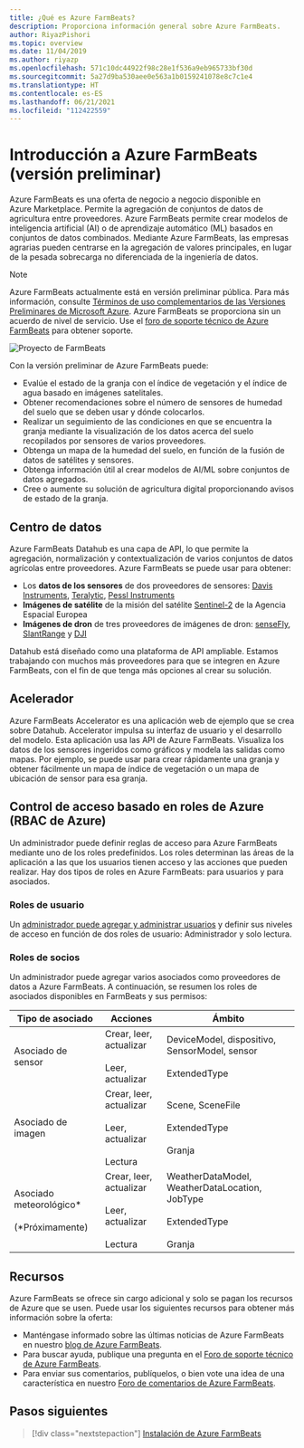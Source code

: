 ```yaml
---
title: ¿Qué es Azure FarmBeats?
description: Proporciona información general sobre Azure FarmBeats.
author: RiyazPishori
ms.topic: overview
ms.date: 11/04/2019
ms.author: riyazp
ms.openlocfilehash: 571c10dc44922f98c28e1f536a9eb965733bf30d
ms.sourcegitcommit: 5a27d9ba530aee0e563a1b0159241078e8c7c1e4
ms.translationtype: HT
ms.contentlocale: es-ES
ms.lasthandoff: 06/21/2021
ms.locfileid: "112422559"
---
```

# <a name="overview-of-azure-farmbeats-preview"></a>Introducción a Azure FarmBeats (versión preliminar)

Azure FarmBeats es una oferta de negocio a negocio disponible en Azure Marketplace. Permite la agregación de conjuntos de datos de agricultura entre proveedores. Azure FarmBeats permite crear modelos de inteligencia artificial (AI) o de aprendizaje automático (ML) basados en conjuntos de datos combinados. Mediante Azure FarmBeats, las empresas agrarias pueden centrarse en la agregación de valores principales, en lugar de la pesada sobrecarga no diferenciada de la ingeniería de datos.

> [!NOTE]
> Azure FarmBeats actualmente está en versión preliminar pública. Para más información, consulte [Términos de uso complementarios de las Versiones Preliminares de Microsoft Azure](https://azure.microsoft.com/support/legal/preview-supplemental-terms/). Azure FarmBeats se proporciona sin un acuerdo de nivel de servicio. Use el [foro de soporte técnico de Azure FarmBeats](/answers/topics/azure-farmbeats.html) para obtener soporte.

![Proyecto de FarmBeats](./media/architecture-for-farmbeats/farmbeats-architecture-1.png)

Con la versión preliminar de Azure FarmBeats puede:

- Evalúe el estado de la granja con el índice de vegetación y el índice de agua basado en imágenes satelitales.
- Obtener recomendaciones sobre el número de sensores de humedad del suelo que se deben usar y dónde colocarlos.
- Realizar un seguimiento de las condiciones en que se encuentra la granja mediante la visualización de los datos acerca del suelo recopilados por sensores de varios proveedores.
- Obtenga un mapa de la humedad del suelo, en función de la fusión de datos de satélites y sensores.
- Obtenga información útil al crear modelos de AI/ML sobre conjuntos de datos agregados.
- Cree o aumente su solución de agricultura digital proporcionando avisos de estado de la granja.

## <a name="datahub"></a>Centro de datos

Azure FarmBeats Datahub es una capa de API, lo que permite la agregación, normalización y contextualización de varios conjuntos de datos agrícolas entre proveedores. Azure FarmBeats se puede usar para obtener:
- Los **datos de los sensores** de dos proveedores de sensores: [Davis Instruments](https://www.davisinstruments.com/products/enviromonitor-gateway-us-lte), [Teralytic](https://teralytic.com/), [Pessl Instruments](https://metos.at/)
- **Imágenes de satélite** de la misión del satélite [Sentinel-2](https://sentinel.esa.int/web/sentinel/home) de la Agencia Espacial Europea
- **Imágenes de dron** de tres proveedores de imágenes de dron: [senseFly](https://www.sensefly.com/), [SlantRange](https://slantrange.com/) y [DJI](https://dji.com/)

Datahub está diseñado como una plataforma de API ampliable. Estamos trabajando con muchos más proveedores para que se integren en Azure FarmBeats, con el fin de que tenga más opciones al crear su solución.

## <a name="accelerator"></a>Acelerador

Azure FarmBeats Accelerator es una aplicación web de ejemplo que se crea sobre Datahub. Accelerator impulsa su interfaz de usuario y el desarrollo del modelo. Esta aplicación usa las API de Azure FarmBeats. Visualiza los datos de los sensores ingeridos como gráficos y modela las salidas como mapas. Por ejemplo, se puede usar para crear rápidamente una granja y obtener fácilmente un mapa de índice de vegetación o un mapa de ubicación de sensor para esa granja.

## <a name="azure-role-based-access-control-azure-rbac"></a>Control de acceso basado en roles de Azure (RBAC de Azure)

Un administrador puede definir reglas de acceso para Azure FarmBeats mediante uno de los roles predefinidos. Los roles determinan las áreas de la aplicación a las que los usuarios tienen acceso y las acciones que pueden realizar. Hay dos tipos de roles en Azure FarmBeats: para usuarios y para asociados.

### <a name="user-roles"></a>Roles de usuario

Un [administrador puede agregar y administrar usuarios](manage-users-in-azure-farmbeats.md) y definir sus niveles de acceso en función de dos roles de usuario: Administrador y solo lectura.

### <a name="partner-roles"></a>Roles de socios

Un administrador puede agregar varios asociados como proveedores de datos a Azure FarmBeats. A continuación, se resumen los roles de asociados disponibles en FarmBeats y sus permisos:

| Tipo de asociado    |   Acciones  | Ámbito |
| ---- | -------- | -------- |
| Asociado de sensor  |   Crear, leer, actualizar <br/> <br/> Leer, actualizar | DeviceModel, dispositivo, SensorModel, sensor <br/> <br/> ExtendedType |
| Asociado de imagen  |   Crear, leer, actualizar <br/> <br/> Leer, actualizar <br/> <br/> Lectura | Scene, SceneFile <br/> <br/> ExtendedType <br/> <br/> Granja |
| Asociado meteorológico* <br/> <br/>  (*Próximamente) |   Crear, leer, actualizar <br/> <br/> Leer, actualizar <br/> <br/> Lectura | WeatherDataModel, WeatherDataLocation, JobType <br/> <br/> ExtendedType <br/> <br/> Granja |

## <a name="resources"></a>Recursos

Azure FarmBeats se ofrece sin cargo adicional y solo se pagan los recursos de Azure que se usen. Puede usar los siguientes recursos para obtener más información sobre la oferta:

- Manténgase informado sobre las últimas noticias de Azure FarmBeats en nuestro [blog de Azure FarmBeats](https://aka.ms/farmbeatsblog).
- Para buscar ayuda, publique una pregunta en el [Foro de soporte técnico de Azure FarmBeats](/answers/topics/azure-farmbeats.html).
- Para enviar sus comentarios, publíquelos, o bien vote una idea de una característica en nuestro [Foro de comentarios de Azure FarmBeats](https://aka.ms/farmbeatsfeedback).

## <a name="next-steps"></a>Pasos siguientes

> [!div class="nextstepaction"]
> [Instalación de Azure FarmBeats](install-azure-farmbeats.md)
